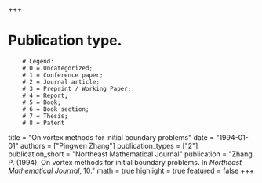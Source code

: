 +++
# Publication type.
        # Legend: 
        # 0 = Uncategorized; 
        # 1 = Conference paper; 
        # 2 = Journal article;
        # 3 = Preprint / Working Paper; 
        # 4 = Report; 
        # 5 = Book; 
        # 6 = Book section;
        # 7 = Thesis; 
        # 8 = Patent
title = "On vortex methods for initial boundary problems"
date = "1994-01-01"
authors = ["Pingwen Zhang"]
publication_types = ["2"]
publication_short = "Northeast Mathematical Journal"
publication = "Zhang P. (1994). On vortex methods for initial boundary problems. In _Northeast Mathematical Journal_, 10."
math = true
highlight = true
featured = false
+++